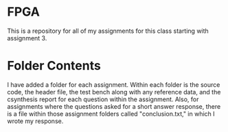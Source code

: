 # FPGA
This is a repository for all of my assignments for this class starting with assignment 3.
# Folder Contents
I have added a folder for each assignment. Within each folder is the source code, the header file, the test bench along with any reference data, and the csynthesis report for each question within the assignment. Also, for assignments where the questions asked for a short answer response, there is a file within those assignment folders called "conclusion.txt," in which I wrote my response.
